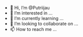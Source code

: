 - 👋 Hi, I’m @Putriijau
- 👀 I’m interested in ...
- 🌱 I’m currently learning ...
- 💞️ I’m looking to collaborate on ...
- 📫 How to reach me ...

<!---
Putriijau/Putriijau is a ✨ special ✨ repository because its `README.md` (this file) appears on your GitHub profile.
You can click the Preview link to take a look at your changes.
--->
